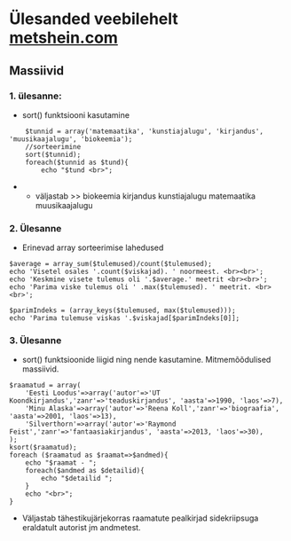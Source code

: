 # Ülesanded veebilehelt [metshein.com](www.metshein.com)

## Massiivid

### 1. ülesanne:
* sort() funktsiooni kasutamine
``` 
    $tunnid = array('matemaatika', 'kunstiajalugu', 'kirjandus', 'muusikaajalugu', 'biokeemia');
    //sorteerimine
    sort($tunnid);
    foreach($tunnid as $tund){
        echo "$tund <br>";

```

* * väljastab  >>  biokeemia kirjandus kunstiajalugu matemaatika muusikaajalugu

### 2. Ülesanne
* Erinevad array sorteerimise lahedused
``` 
$average = array_sum($tulemused)/count($tulemused);
echo 'Visetel osales '.count($viskajad). ' noormeest. <br><br>';
echo 'Keskmine visete tulemus oli '.$average.' meetrit <br><br>';
echo 'Parima viske tulemus oli ' .max($tulemused). ' meetrit. <br><br>';

$parimIndeks = (array_keys($tulemused, max($tulemused)));
echo 'Parima tulemuse viskas '.$viskajad[$parimIndeks[0]]; 
``` 

### 3. Ülesanne
* sort() funktsioonide liigid ning nende kasutamine. Mitmemõõdulised massiivid.

```
$raamatud = array(
    'Eesti Loodus'=>array('autor'=>'UT Koondkirjandus','zanr'=>'teaduskirjandus', 'aasta'=>1990, 'laos'=>7),
    'Minu Alaska'=>array('autor'=>'Reena Koll','zanr'=>'biograafia', 'aasta'=>2001, 'laos'=>13),
    'Silverthorn'=>array('autor'=>'Raymond Feist','zanr'=>'fantaasiakirjandus', 'aasta'=>2013, 'laos'=>30),
);
ksort($raamatud);
foreach ($raamatud as $raamat=>$andmed){
    echo "$raamat - ";
    foreach($andmed as $detailid){
        echo "$detailid ";
    }
    echo "<br>";
}
```

* Väljastab tähestikujärjekorras raamatute pealkirjad sidekriipsuga eraldatult autorist jm andmetest.